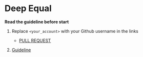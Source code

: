 # Deep Equal

**Read the guideline before start**

1. Replace `<your_account>` with your Github username in the links
    - [PULL REQUEST](https://github.com/mate-academy/js_deep-equal/pull/113)

2. [Guideline](https://github.com/mate-academy/js_task-guideline/blob/master/README.md)
